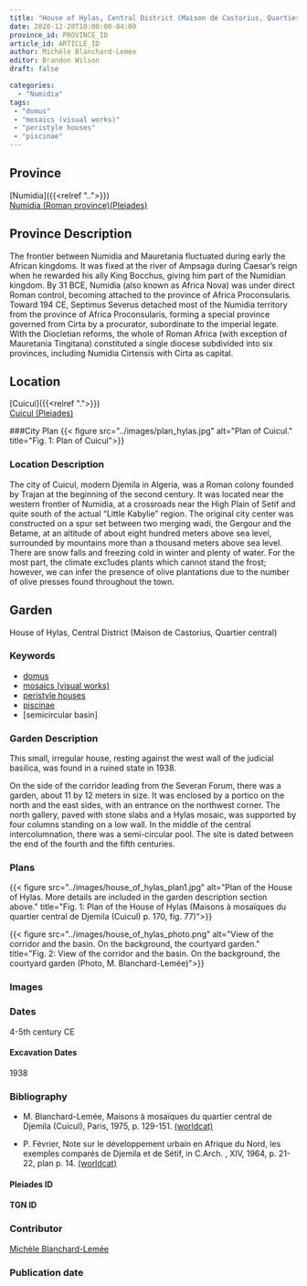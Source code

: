 ```yaml
---
title: "House of Hylas, Central District (Maison de Castorius, Quartier central)"
date: 2020-12-20T10:00:00-04:00
province_id: PROVINCE_ID
article_id: ARTICLE_ID
author: Michèle Blanchard-Lemée
editor: Brandon Wilson
draft: false

categories:
  - "Numidia"
tags:
 - "domus"
 - "mosaics (visual works)"
 - "peristyle houses"
 - "piscinae"
---
```


## Province

[Numidia]({{<relref "..">}}) \
[Numidia (Roman province)(Pleiades)](https://pleiades.stoa.org/places/981539)

## Province Description

The frontier between Numidia and Mauretania fluctuated during early the African kingdoms. It was fixed at the river of Ampsaga during Caesar’s reign when he rewarded his ally King Bocchus, giving him part of the Numidian kingdom. By 31 BCE, Numidia (also known as Africa Nova) was under direct Roman control, becoming attached to the province of Africa Proconsularis. Toward 194 CE, Septimus Severus detached most of the Numidia territory from the province of Africa Proconsularis, forming a special province governed from Cirta by a procurator, subordinate to the imperial legate. With the Diocletian reforms, the whole of Roman Africa (with exception of Mauretania Tingitana) constituted a single diocese subdivided into six provinces, including Numidia Cirtensis with Cirta as capital.

## Location

[Cuicul]({{<relref ".">}}) \
[Cuicul (Pleiades)](https://pleiades.stoa.org/places/305068)

###City Plan
{{< figure src="../images/plan_hylas.jpg" alt="Plan of Cuicul." title="Fig. 1: Plan of Cuicul">}}

### Location Description

The city of Cuicul, modern Djemila in Algeria, was a Roman colony founded by Trajan at the beginning of the second century. It was located near the western frontier of Numidia, at a crossroads near the High Plain of Setif and quite south of the actual “Little Kabylie” region. The original city center was constructed on a spur set between two merging wadi, the Gergour and the Betame, at an altitude of about eight hundred meters above sea level, surrounded by mountains more than a thousand meters above sea level. There are snow falls and freezing cold in winter and plenty of water. For the most part, the climate exc1udes plants which cannot stand the frost; however, we can infer the presence of olive plantations due to the number of olive presses found throughout the town.

<!--## Sublocation-->

<!--### Sublocation Description-->

## Garden

House of Hylas, Central District (Maison de Castorius, Quartier central)

### Keywords

- [domus](http://vocab.getty.edu/page/aat/300005506)
- [mosaics (visual works)](http://vocab.getty.edu/page/aat/300015342)
- [peristyle houses](http://vocab.getty.edu/page/aat/300005452)
- [piscinae]( http://vocab.getty.edu/page/aat/300375619)
- [semicircular basin]

### Garden Description

This small, irregular house, resting against the west wall of the judicial basilica, was found in a ruined state in 1938.

On the side of the corridor leading from the Severan Forum, there was a garden, about 11 by 12 meters in size. It was enclosed by a portico on the north and the east sides, with an entrance on the northwest corner. The north gallery, paved with stone slabs and a Hylas mosaic, was supported by four columns standing on a low wall. In the middle of the central intercolumnation, there was a semi-circular pool. The site is dated between the end of the fourth and the fifth centuries.

### Plans

{{< figure src="../images/house_of_hylas_plan1.jpg" alt="Plan of the House of Hylas. More details are included in the garden description section above." title="Fig. 1: Plan of the House of Hylas (Maisons à mosaïques du quartier central de Djemila (Cuicul) p. 170, fig. 77)">}}

{{< figure src="../images/house_of_hylas_photo.png" alt="View of the corridor and the basin. On the background, the courtyard garden." title="Fig. 2: View of the corridor and the basin. On the background, the courtyard garden (Photo, M. Blanchard-Lemée)">}}
### Images

### Dates

4-5th century CE

#### Excavation Dates

1938

### Bibliography
<!--need to link these with Zotero, find on worldcat-->

* M. Blanchard-Lemée, Maisons à mosaïques du quartier central de Djemila (Cuicul), Paris, 1975, p. 129-151. [(worldcat)](http://www.worldcat.org/oclc/461390883)

* P. Février, Note sur le développement urbain en Afrique du Nord, les exemples comparés de Djemila et de Sétif, in  C.Arch. , XIV, 1964, p. 21-22, plan p. 14. [(worldcat)](http://www.worldcat.org/oclc/758540114)

#### Pleiades ID
<!--
Pleiades entry not yet created - example page below
[278428164](https://pleiades.stoa.org/places/278428164)
-->
#### TGN ID

### Contributor

[Michèle Blanchard-Lemée](https://www.persee.fr/authority/396899)

### Publication date

<!--07 July 2020-->

<!--### Related articles-->

<!-- Links to other related articles. Leave blank for now -->